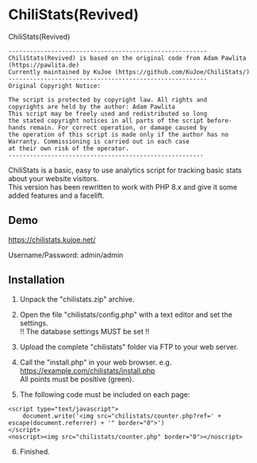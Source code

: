 # ChiliStats(Revived)
ChiliStats(Revived)

	--------------------------------------------------------
	ChiliStats(Revived) is based on the original code from Adam Pawlita (https://pawlita.de)
    Currently maintained by KuJoe (https://github.com/KuJoe/ChiliStats/)
    --------------------------------------------------------
    Original Copyright Notice:

	The script is protected by copyright law. All rights and
	copyrights are held by the author: Adam Pawlita
	This script may be freely used and redistributed so long
	the stated copyright notices in all parts of the script before-
	hands remain. For correct operation, or damage caused by
	the operation of this script is made only if the author has no
	Warranty. Commissioning is carried out in each case
	at their own risk of the operator.
	-------------------------------------------------------

ChiliStats is a basic, easy to use analytics script for tracking basic stats about your website visitors.  
This version has been rewritten to work with PHP 8.x and give it some added features and a facelift.

Demo
------------
https://chilistats.kujoe.net/  

Username/Password: admin/admin

Installation
------------

1. Unpack the "chilistats.zip" archive.

2. Open the file "chilistats/config.php" with a text editor and set the settings.  
   !! The database settings MUST be set !!	

3. Upload the complete "chilistats" folder via FTP to your web server.

4. Call the "install.php" in your web browser. e.g. https://example.com/chilistats/install.php  
    All points must be positive (green).

5. The following code must be included on each page:  

```
<script type="text/javascript">
	document.write('<img src="chilistats/counter.php?ref=' + escape(document.referrer) + '" border="0">')
</script>
<noscript><img src="chilistats/counter.php" border="0"></noscript>
```

6. Finished.